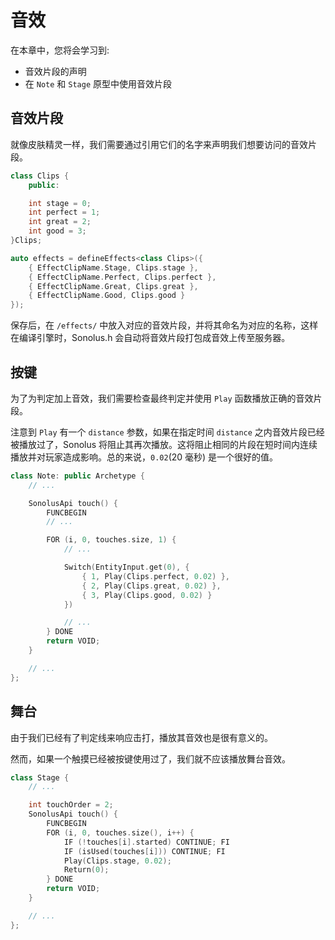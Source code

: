 # 音效

在本章中，您将会学习到:

- 音效片段的声明
- 在 `Note` 和 `Stage` 原型中使用音效片段

## 音效片段

就像皮肤精灵一样，我们需要通过引用它们的名字来声明我们想要访问的音效片段。

```cpp title='/engine/effects.cpp'
class Clips {
    public:

    int stage = 0;
    int perfect = 1;
    int great = 2;
    int good = 3;
}Clips;

auto effects = defineEffects<class Clips>({
    { EffectClipName.Stage, Clips.stage },
    { EffectClipName.Perfect, Clips.perfect },
    { EffectClipName.Great, Clips.great },
    { EffectClipName.Good, Clips.good }
});
```

保存后，在 `/effects/` 中放入对应的音效片段，并将其命名为对应的名称，这样在编译引擎时，Sonolus.h 会自动将音效片段打包成音效上传至服务器。

## 按键

为了为判定加上音效，我们需要检查最终判定并使用 `Play` 函数播放正确的音效片段。

注意到 `Play` 有一个 `distance` 参数，如果在指定时间 `distance` 之内音效片段已经被播放过了，Sonolus 将阻止其再次播放。这将阻止相同的片段在短时间内连续播放并对玩家造成影响。总的来说，`0.02`(20 毫秒) 是一个很好的值。

```cpp title='/engine/play/Note.cpp'
class Note: public Archetype {
    // ...

    SonolusApi touch() {
        FUNCBEGIN
        // ...

        FOR (i, 0, touches.size, 1) {
            // ...

            Switch(EntityInput.get(0), {
                { 1, Play(Clips.perfect, 0.02) },
                { 2, Play(Clips.great, 0.02) },
                { 3, Play(Clips.good, 0.02) }
            })

            // ...
        } DONE
        return VOID;
    }

    // ...
};
```

## 舞台

由于我们已经有了判定线来响应击打，播放其音效也是很有意义的。

然而，如果一个触摸已经被按键使用过了，我们就不应该播放舞台音效。

```cpp title='/engine/play/Stage.cpp'
class Stage {
    // ...

    int touchOrder = 2;
    SonolusApi touch() {
        FUNCBEGIN
        FOR (i, 0, touches.size(), i++) {
            IF (!touches[i].started) CONTINUE; FI
            IF (isUsed(touches[i])) CONTINUE; FI
            Play(Clips.stage, 0.02);
            Return(0);
        } DONE
        return VOID;
    }

    // ...
};
```